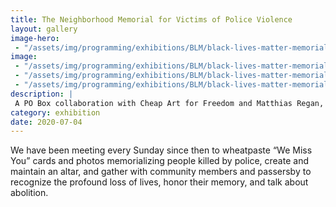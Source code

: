 ```yaml
---
title: The Neighborhood Memorial for Victims of Police Violence
layout: gallery
image-hero:
 - "/assets/img/programming/exhibitions/BLM/black-lives-matter-memorial.jpg"
image:
 - "/assets/img/programming/exhibitions/BLM/black-lives-matter-memorial.jpg"
 - "/assets/img/programming/exhibitions/BLM/black-lives-matter-memorial-02.jpg"
 - "/assets/img/programming/exhibitions/BLM/black-lives-matter-memorial-03.jpg"
description: |
 A PO Box collaboration with Cheap Art for Freedom and Matthias Regan, launched on July 4th, 2020 under the el at W. Farwell and N. Glenwood.
category: exhibition
date: 2020-07-04
---
```

We have been meeting every Sunday since then to wheatpaste “We Miss You” cards and photos memorializing people killed by police, create and maintain an altar, and gather with community members and passersby to recognize the profound loss of lives, honor their memory, and talk about abolition.